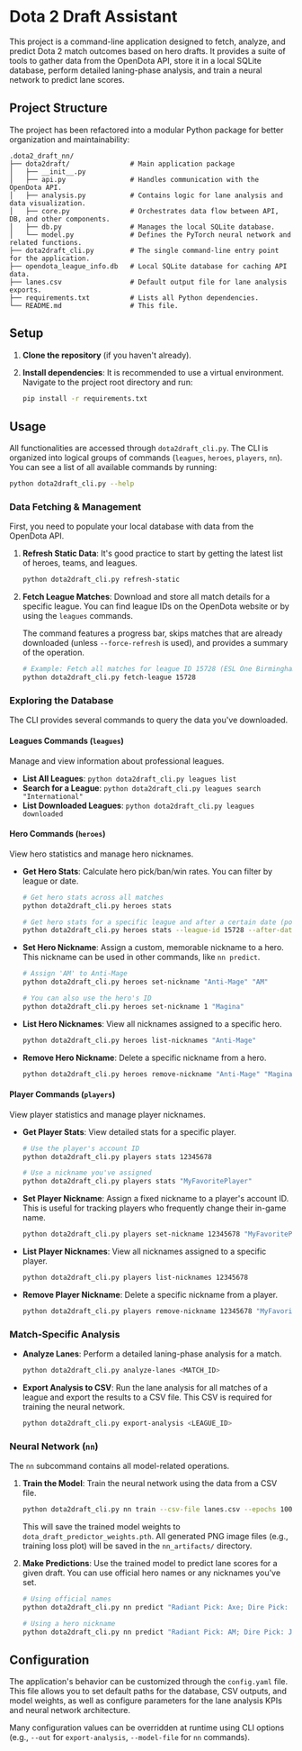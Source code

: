 # Dota 2 Draft Assistant

This project is a command-line application designed to fetch, analyze, and predict Dota 2 match outcomes based on hero drafts. It provides a suite of tools to gather data from the OpenDota API, store it in a local SQLite database, perform detailed laning-phase analysis, and train a neural network to predict lane scores.

## Project Structure

The project has been refactored into a modular Python package for better organization and maintainability:

```
.dota2_draft_nn/
├── dota2draft/               # Main application package
│   ├── __init__.py
│   ├── api.py                # Handles communication with the OpenDota API.
│   ├── analysis.py           # Contains logic for lane analysis and data visualization.
│   ├── core.py               # Orchestrates data flow between API, DB, and other components.
│   ├── db.py                 # Manages the local SQLite database.
│   └── model.py              # Defines the PyTorch neural network and related functions.
├── dota2draft_cli.py         # The single command-line entry point for the application.
├── opendota_league_info.db   # Local SQLite database for caching API data.
├── lanes.csv                 # Default output file for lane analysis exports.
├── requirements.txt          # Lists all Python dependencies.
└── README.md                 # This file.
```

## Setup

1.  **Clone the repository** (if you haven't already).

2.  **Install dependencies**: It is recommended to use a virtual environment. Navigate to the project root directory and run:
    ```bash
    pip install -r requirements.txt
    ```

## Usage

All functionalities are accessed through `dota2draft_cli.py`. The CLI is organized into logical groups of commands (`leagues`, `heroes`, `players`, `nn`). You can see a list of all available commands by running:

```bash
python dota2draft_cli.py --help
```

### Data Fetching & Management

First, you need to populate your local database with data from the OpenDota API.

1.  **Refresh Static Data**: It's good practice to start by getting the latest list of heroes, teams, and leagues.
    ```bash
    python dota2draft_cli.py refresh-static
    ```

2.  **Fetch League Matches**: Download and store all match details for a specific league. You can find league IDs on the OpenDota website or by using the `leagues` commands.

    The command features a progress bar, skips matches that are already downloaded (unless `--force-refresh` is used), and provides a summary of the operation.
    ```bash
    # Example: Fetch all matches for league ID 15728 (ESL One Birmingham 2024)
    python dota2draft_cli.py fetch-league 15728
    ```

### Exploring the Database

The CLI provides several commands to query the data you've downloaded.

#### Leagues Commands (`leagues`)

Manage and view information about professional leagues.

-   **List All Leagues**: `python dota2draft_cli.py leagues list`
-   **Search for a League**: `python dota2draft_cli.py leagues search "International"`
-   **List Downloaded Leagues**: `python dota2draft_cli.py leagues downloaded`

#### Hero Commands (`heroes`)

View hero statistics and manage hero nicknames.

-   **Get Hero Stats**: Calculate hero pick/ban/win rates. You can filter by league or date.
    ```bash
    # Get hero stats across all matches
    python dota2draft_cli.py heroes stats

    # Get hero stats for a specific league and after a certain date (post-patch analysis)
    python dota2draft_cli.py heroes stats --league-id 15728 --after-date 2024-01-01
    ```
-   **Set Hero Nickname**: Assign a custom, memorable nickname to a hero. This nickname can be used in other commands, like `nn predict`.
    ```bash
    # Assign 'AM' to Anti-Mage
    python dota2draft_cli.py heroes set-nickname "Anti-Mage" "AM"

    # You can also use the hero's ID
    python dota2draft_cli.py heroes set-nickname 1 "Magina"
    ```
-   **List Hero Nicknames**: View all nicknames assigned to a specific hero.
    ```bash
    python dota2draft_cli.py heroes list-nicknames "Anti-Mage"
    ```
-   **Remove Hero Nickname**: Delete a specific nickname from a hero.
    ```bash
    python dota2draft_cli.py heroes remove-nickname "Anti-Mage" "Magina"
    ```

#### Player Commands (`players`)

View player statistics and manage player nicknames.

-   **Get Player Stats**: View detailed stats for a specific player.
    ```bash
    # Use the player's account ID
    python dota2draft_cli.py players stats 12345678

    # Use a nickname you've assigned
    python dota2draft_cli.py players stats "MyFavoritePlayer"
    ```
-   **Set Player Nickname**: Assign a fixed nickname to a player's account ID. This is useful for tracking players who frequently change their in-game name.
    ```bash
    python dota2draft_cli.py players set-nickname 12345678 "MyFavoritePlayer"
    ```
-   **List Player Nicknames**: View all nicknames assigned to a specific player.
    ```bash
    python dota2draft_cli.py players list-nicknames 12345678
    ```
-   **Remove Player Nickname**: Delete a specific nickname from a player.
    ```bash
    python dota2draft_cli.py players remove-nickname 12345678 "MyFavoritePlayer"
    ```

### Match-Specific Analysis

-   **Analyze Lanes**: Perform a detailed laning-phase analysis for a match.
    ```bash
    python dota2draft_cli.py analyze-lanes <MATCH_ID>
    ```
-   **Export Analysis to CSV**: Run the lane analysis for all matches of a league and export the results to a CSV file. This CSV is required for training the neural network.
    ```bash
    python dota2draft_cli.py export-analysis <LEAGUE_ID>
    ```

### Neural Network (`nn`)

The `nn` subcommand contains all model-related operations.

1.  **Train the Model**: Train the neural network using the data from a CSV file.
    ```bash
    python dota2draft_cli.py nn train --csv-file lanes.csv --epochs 100
    ```
    This will save the trained model weights to `dota_draft_predictor_weights.pth`. All generated PNG image files (e.g., training loss plot) will be saved in the `nn_artifacts/` directory.

2.  **Make Predictions**: Use the trained model to predict lane scores for a given draft. You can use official hero names or any nicknames you've set.
    ```bash
    # Using official names
    python dota2draft_cli.py nn predict "Radiant Pick: Axe; Dire Pick: Juggernaut"

    # Using a hero nickname
    python dota2draft_cli.py nn predict "Radiant Pick: AM; Dire Pick: Juggernaut"
    ```

## Configuration

The application's behavior can be customized through the `config.yaml` file. This file allows you to set default paths for the database, CSV outputs, and model weights, as well as configure parameters for the lane analysis KPIs and neural network architecture.

Many configuration values can be overridden at runtime using CLI options (e.g., `--out` for `export-analysis`, `--model-file` for `nn` commands).

